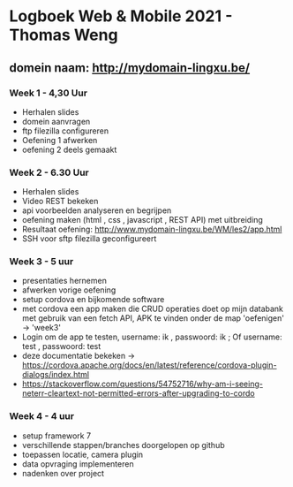 # Logboek Web & Mobile 2021 - Thomas Weng
## domein naam: http://mydomain-lingxu.be/
### Week 1 - 4,30 Uur
- Herhalen slides
- domein aanvragen
- ftp filezilla configureren
- Oefening 1 afwerken
- oefening 2 deels gemaakt

### Week 2 - 6.30 Uur
- Herhalen slides
- Video REST bekeken
- api voorbeelden analyseren en begrijpen
- oefening maken (html , css , javascript , REST API) met uitbreiding
- Resultaat oefening: http://www.mydomain-lingxu.be/WM/les2/app.html
- SSH voor sftp filezilla geconfigureert

### Week 3 - 5 uur
- presentaties hernemen
- afwerken vorige oefening
- setup cordova en bijkomende software
- met cordova een app maken die CRUD operaties doet op mijn databank met gebruik van een fetch API, APK te vinden onder de map 'oefenigen' -> 'week3'
- Login om de app te testen, username: ik , passwoord: ik ; Of username: test , passwoord: test 
- deze documentatie bekeken -> https://cordova.apache.org/docs/en/latest/reference/cordova-plugin-dialogs/index.html
- https://stackoverflow.com/questions/54752716/why-am-i-seeing-neterr-cleartext-not-permitted-errors-after-upgrading-to-cordo

### Week 4 - 4 uur
- setup framework 7
- verschillende stappen/branches doorgelopen op github
- toepassen locatie, camera plugin
- data opvraging implementeren
- nadenken over project
